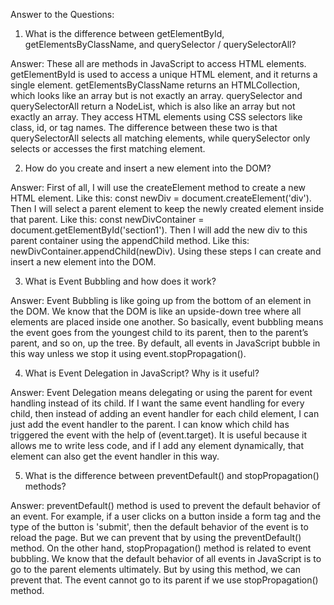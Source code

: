 Answer to the Questions: 

1. What is the difference between getElementById, getElementsByClassName, and querySelector / querySelectorAll?

Answer:
  These all are methods in JavaScript to access HTML elements. getElementById is used to access a unique HTML element, and it returns a single element. getElementsByClassName returns an HTMLCollection, which looks like an array but is not exactly an array. querySelector and querySelectorAll return a NodeList, which is also like an array but not exactly an array. They access HTML elements using CSS selectors like class, id, or tag names. The difference between these two is that querySelectorAll selects all matching elements, while querySelector only selects or accesses the first matching element.   


2. How do you create and insert a new element into the DOM?

Answer: 
  First of all, I will use the createElement method to create a new HTML element. Like this: const newDiv = document.createElement('div'). Then I will select a parent element to keep the newly created element inside that parent. Like this: const newDivContainer = document.getElementById('section1'). Then I will add the new div to this parent container using the appendChild method. Like this: newDivContainer.appendChild(newDiv). Using these steps I can create and insert a new element into the DOM.


3. What is Event Bubbling and how does it work?

Answer:
  Event Bubbling is like going up from the bottom of an element in the DOM. We know that the DOM is like an upside-down tree where all elements are placed inside one another. So basically, event bubbling means the event goes from the youngest child to its parent, then to the parent’s parent, and so on, up the tree. By default, all events in JavaScript bubble in this way unless we stop it using event.stopPropagation(). 


4. What is Event Delegation in JavaScript? Why is it useful? 

Answer:
  Event Delegation means delegating or using the parent for event handling instead of its child. If I want the same event handling for every child, then instead of adding an event handler for each child element, I can just add the event handler to the parent. I can know which child has triggered the event with the help of (event.target).
  It is useful because it allows me to write less code, and if I add any element dynamically, that element can also get the event handler in this way.
  

5. What is the difference between preventDefault() and stopPropagation() methods?

Answer: 
  preventDefault() method is used to prevent the default behavior of an event. For example, if a user clicks on a button inside a form tag and the type of the button is 'submit', then the default behavior of the event is to reload the page. But we can prevent that by using the preventDefault() method.
  On the other hand, stopPropagation() method is related to event bubbling. We know that the default behavior of all events in JavaScript is to go to the parent elements ultimately. But by using this method, we can prevent that. The event cannot go to its parent if we use stopPropagation() method. 







